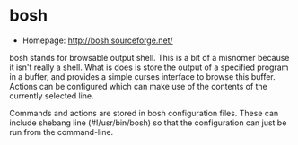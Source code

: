# bosh

* Homepage: http://bosh.sourceforge.net/

bosh stands for browsable output shell. This is a bit of a misnomer
 because it isn't really a shell. What is does is store the output of a
 specified program in a buffer, and provides a simple curses interface to
 browse this buffer. Actions can be configured which can make use of the
 contents of the currently selected line.

 Commands and actions are stored in bosh configuration files. These can
 include shebang line (#!/usr/bin/bosh) so that the configuration can just
 be run from the command-line.
